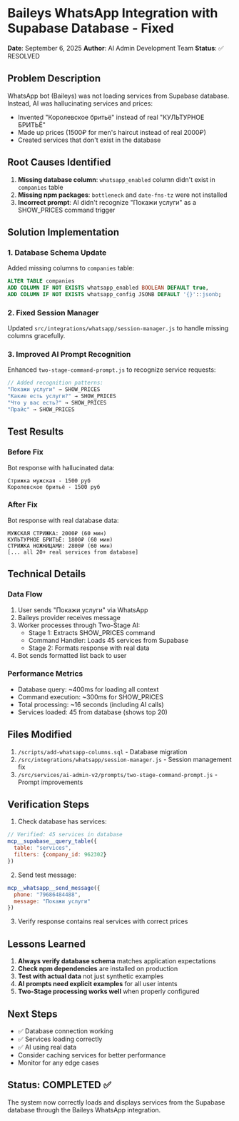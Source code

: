 # Baileys WhatsApp Integration with Supabase Database - Fixed

**Date**: September 6, 2025
**Author**: AI Admin Development Team
**Status**: ✅ RESOLVED

## Problem Description

WhatsApp bot (Baileys) was not loading services from Supabase database. Instead, AI was hallucinating services and prices:
- Invented "Королевское бритьё" instead of real "КУЛЬТУРНОЕ БРИТЬЁ"
- Made up prices (1500₽ for men's haircut instead of real 2000₽)
- Created services that don't exist in the database

## Root Causes Identified

1. **Missing database column**: `whatsapp_enabled` column didn't exist in `companies` table
2. **Missing npm packages**: `bottleneck` and `date-fns-tz` were not installed
3. **Incorrect prompt**: AI didn't recognize "Покажи услуги" as a SHOW_PRICES command trigger

## Solution Implementation

### 1. Database Schema Update
Added missing columns to `companies` table:
```sql
ALTER TABLE companies 
ADD COLUMN IF NOT EXISTS whatsapp_enabled BOOLEAN DEFAULT true,
ADD COLUMN IF NOT EXISTS whatsapp_config JSONB DEFAULT '{}'::jsonb;
```

### 2. Fixed Session Manager
Updated `src/integrations/whatsapp/session-manager.js` to handle missing columns gracefully.

### 3. Improved AI Prompt Recognition
Enhanced `two-stage-command-prompt.js` to recognize service requests:
```javascript
// Added recognition patterns:
"Покажи услуги" → SHOW_PRICES
"Какие есть услуги?" → SHOW_PRICES
"Что у вас есть?" → SHOW_PRICES
"Прайс" → SHOW_PRICES
```

## Test Results

### Before Fix
Bot response with hallucinated data:
```
Стрижка мужская - 1500 руб
Королевское бритьё - 1500 руб
```

### After Fix
Bot response with real database data:
```
МУЖСКАЯ СТРИЖКА: 2000₽ (60 мин)
КУЛЬТУРНОЕ БРИТЬЁ: 1800₽ (60 мин)
СТРИЖКА НОЖНИЦАМИ: 2800₽ (60 мин)
[... all 20+ real services from database]
```

## Technical Details

### Data Flow
1. User sends "Покажи услуги" via WhatsApp
2. Baileys provider receives message
3. Worker processes through Two-Stage AI:
   - Stage 1: Extracts SHOW_PRICES command
   - Command Handler: Loads 45 services from Supabase
   - Stage 2: Formats response with real data
4. Bot sends formatted list back to user

### Performance Metrics
- Database query: ~400ms for loading all context
- Command execution: ~300ms for SHOW_PRICES
- Total processing: ~16 seconds (including AI calls)
- Services loaded: 45 from database (shows top 20)

## Files Modified

1. `/scripts/add-whatsapp-columns.sql` - Database migration
2. `/src/integrations/whatsapp/session-manager.js` - Session management fix
3. `/src/services/ai-admin-v2/prompts/two-stage-command-prompt.js` - Prompt improvements

## Verification Steps

1. Check database has services:
```javascript
// Verified: 45 services in database
mcp__supabase__query_table({
  table: "services",
  filters: {company_id: 962302}
})
```

2. Send test message:
```javascript
mcp__whatsapp__send_message({
  phone: "79686484488",
  message: "Покажи услуги"
})
```

3. Verify response contains real services with correct prices

## Lessons Learned

1. **Always verify database schema** matches application expectations
2. **Check npm dependencies** are installed on production
3. **Test with actual data** not just synthetic examples
4. **AI prompts need explicit examples** for all user intents
5. **Two-Stage processing works well** when properly configured

## Next Steps

- ✅ Database connection working
- ✅ Services loading correctly
- ✅ AI using real data
- Consider caching services for better performance
- Monitor for any edge cases

## Status: COMPLETED ✅

The system now correctly loads and displays services from the Supabase database through the Baileys WhatsApp integration.